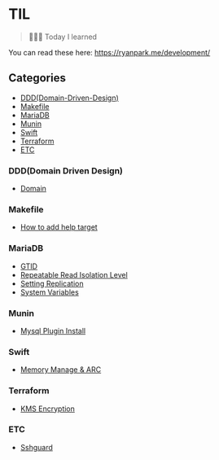 # TIL

> 👨🏼‍💻 Today I learned

You can read these here: https://ryanpark.me/development/

## Categories

- [DDD(Domain-Driven-Design)](#ddddomain-driven-design)
- [Makefile](#makefile)
- [MariaDB](#mariadb)
- [Munin](#munin)
- [Swift](#swift)
- [Terraform](#terraform)
- [ETC](#etc)

### DDD(Domain Driven Design)
- [Domain](DDD/domain.md)


### Makefile
- [How to add help target](Makefile/2018-04-24-how-to-show-help.md)

### MariaDB
- [GTID](MariaDB/2017-11-01-mariadb-gtid.md)
- [Repeatable Read Isolation Level](MariaDB/2018-03-30-mariadb-repeatable-read.md)
- [Setting Replication](MariaDB/2017-10-30-mariadb-setting-replication.md)
- [System Variables](MariaDB/2017-10-23-mariadb-system-variables.md)

### Munin
- [Mysql Plugin Install](Munin/2018-04-11-munin-mysql-plugin-install.md)

### Swift
- [Memory Manage & ARC](Swift/2018-04-02-memory-manage.md)

### Terraform
- [KMS Encryption](Terraform/2018-04-04-kms-encryption.md)

### ETC
- [Sshguard](ETC/2018-04-01-sshguard-password-block.md)